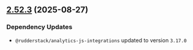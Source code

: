 ## [2.52.3](https://github.com/rudderlabs/rudder-sdk-js/compare/rudder-sdk-js@2.52.2...rudder-sdk-js@2.52.3) (2025-08-27)

### Dependency Updates

* `@rudderstack/analytics-js-integrations` updated to version `3.17.0`
